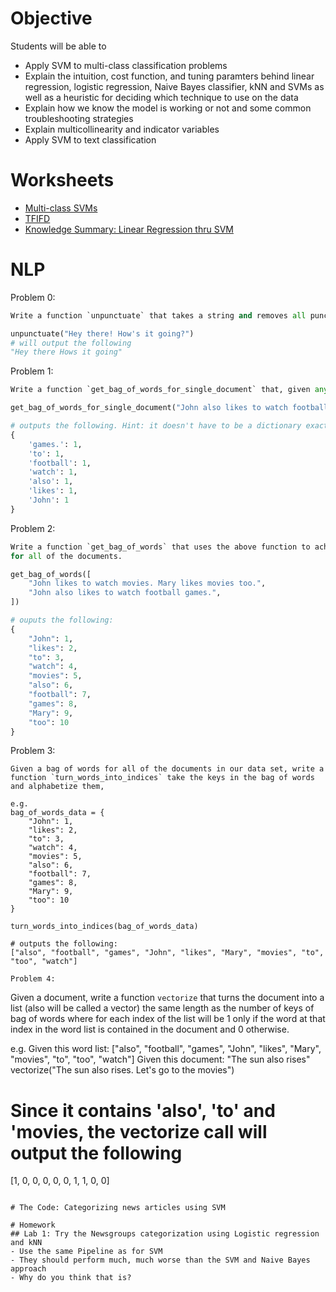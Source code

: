 # Objective
Students will be able to
- Apply SVM to multi-class classification problems
- Explain the intuition, cost function, and tuning paramters behind linear regression, logistic regression, Naive Bayes classifier, kNN and SVMs as well as a heuristic for deciding which technique to use on the data
- Explain how we know the model is working or not and some common troubleshooting strategies
- Explain multicollinearity and indicator variables
- Apply SVM to text classification

# Worksheets
- [Multi-class SVMs](https://s3-us-west-2.amazonaws.com/ga-dat-2015-suneel/worksheets/SVMs+Continued/SVMs_continued_worksheet_1.pdf)
- [TFIFD](https://s3-us-west-2.amazonaws.com/ga-dat-2015-suneel/worksheets/SVMs+Continued/NLP_Worksheet_1.pdf)
- [Knowledge Summary: Linear Regression thru SVM](https://s3-us-west-2.amazonaws.com/ga-dat-2015-suneel/worksheets/SVMs+Continued/knowledge_summary_worksheet.pdf)

# NLP
Problem 0:
```python
Write a function `unpunctuate` that takes a string and removes all punctuation, e.g.

unpunctuate("Hey there! How's it going?")
# will output the following
"Hey there Hows it going"
```

Problem 1:
```python
Write a function `get_bag_of_words_for_single_document` that, given any strings (also called documents), e.g. "John also likes to watch football games.", returns its bag of words:

get_bag_of_words_for_single_document("John also likes to watch football games.")

# outputs the following. Hint: it doesn't have to be a dictionary exactly but could be an object that acts like a dictionary.
{
    'games.': 1,
    'to': 1,
    'football': 1,
    'watch': 1,
    'also': 1,
    'likes': 1,
    'John': 1
}
```

Problem 2:
```python
Write a function `get_bag_of_words` that uses the above function to achieve the following: given a list of strings, it returns the total bag of words
for all of the documents.

get_bag_of_words([
    "John likes to watch movies. Mary likes movies too.",
    "John also likes to watch football games.",
])

# ouputs the following:
{
    "John": 1,
    "likes": 2,
    "to": 3,
    "watch": 4,
    "movies": 5,
    "also": 6,
    "football": 7,
    "games": 8,
    "Mary": 9,
    "too": 10
}
```

Problem 3:
```
Given a bag of words for all of the documents in our data set, write a function `turn_words_into_indices` take the keys in the bag of words and alphabetize them,

e.g.
bag_of_words_data = {
    "John": 1,
    "likes": 2,
    "to": 3,
    "watch": 4,
    "movies": 5,
    "also": 6,
    "football": 7,
    "games": 8,
    "Mary": 9,
    "too": 10
}

turn_words_into_indices(bag_of_words_data)

# outputs the following:
["also", "football", "games", "John", "likes", "Mary", "movies", "to", "too", "watch"]

Problem 4:
```
Given a document, write a function `vectorize` that turns the document into a list (also will be called a vector) the same length as the number of keys of bag of words where
for each index of the list will be 1 only if the word at that index in the word list is contained in the document and 0 otherwise.

e.g.
Given this word list: ["also", "football", "games", "John", "likes", "Mary", "movies", "to", "too", "watch"]
Given this document: "The sun also rises"
vectorize("The sun also rises. Let's go to the movies")
# Since it contains 'also', 'to' and 'movies, the vectorize call will output the following
[1, 0, 0, 0, 0, 0, 1, 1, 0, 0]
```

# The Code: Categorizing news articles using SVM

# Homework
## Lab 1: Try the Newsgroups categorization using Logistic regression and kNN
- Use the same Pipeline as for SVM
- They should perform much, much worse than the SVM and Naive Bayes approach
- Why do you think that is?

